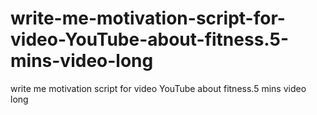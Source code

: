 # write-me-motivation-script-for-video-YouTube-about-fitness.5-mins-video-long
write me motivation script for video YouTube about fitness.5 mins video long
